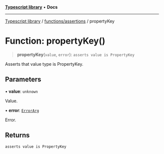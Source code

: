 [**Typescript library**](../../../index.md) • **Docs**

***

[Typescript library](../../../modules.md) / [functions/assertions](../index.md) / propertyKey

# Function: propertyKey()

> **propertyKey**(`value`, `error`): `asserts value is PropertyKey`

Asserts that value type is PropertyKey.

## Parameters

• **value**: `unknown`

Value.

• **error**: [`ErrorArg`](../type-aliases/ErrorArg.md)

Error.

## Returns

`asserts value is PropertyKey`
